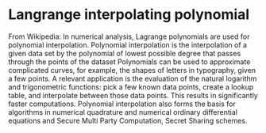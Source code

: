 # Langrange interpolating polynomial
From Wikipedia:
  In numerical analysis, Lagrange polynomials are used for polynomial interpolation.
  Polynomial interpolation is the interpolation of a given data set by the polynomial of lowest possible degree that passes through the points of the dataset
  Polynomials can be used to approximate complicated curves, for example, the shapes of letters in typography, given a few points. 
  A relevant application is the evaluation of the natural logarithm and trigonometric functions: pick a few known data points, create a lookup table, and interpolate between those data points. 
  This results in significantly faster computations. Polynomial interpolation also forms the basis for algorithms in numerical quadrature and numerical ordinary differential equations and Secure Multi Party Computation, Secret Sharing schemes. 
  
